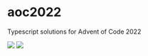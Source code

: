 # aoc2022

Typescript solutions for Advent of Code 2022

![](https://img.shields.io/badge/day%20📅-16-blue)
![](https://img.shields.io/badge/stars%20⭐-24-yellow)
